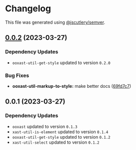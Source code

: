 # Changelog

This file was generated using [@jscutlery/semver](https://github.com/jscutlery/semver).

## [0.0.2](https://github.com/TrialAndErrorOrg/parsers/compare/ooxast-util-markup-to-style-0.0.1...ooxast-util-markup-to-style-0.0.2) (2023-03-27)

### Dependency Updates

* `ooxast-util-get-style` updated to version `0.2.0`

### Bug Fixes

* **ooxast-util-markup-to-style:** make better docs ([69fd7c7](https://github.com/TrialAndErrorOrg/parsers/commit/69fd7c75fd2830a54950a3cc2d295d79ea9cf8a6))

## 0.0.1 (2023-03-27)

### Dependency Updates

* `ooxast` updated to version `0.1.3`
* `xast-util-is-element` updated to version `0.1.4`
* `ooxast-util-get-style` updated to version `0.1.2`
* `xast-util-select` updated to version `0.1.2`
